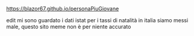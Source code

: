 https://blazor67.github.io/personaPiuGiovane

edit mi sono guardato i dati istat per i tassi di natalità in italia siamo messi male, questo sito meme non è per niente accurato
